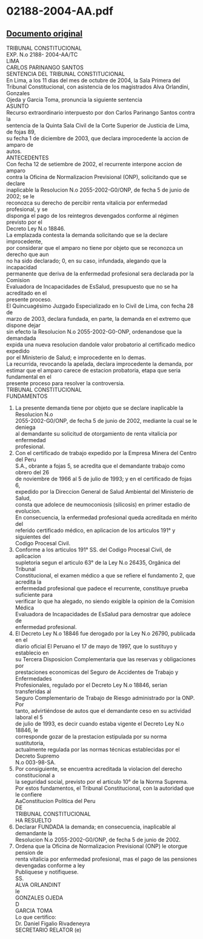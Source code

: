 
02188-2004-AA.pdf
=================
  
[Documento original](https://tc.gob.pe/jurisprudencia/2005/02188-2004-AA.pdf)  
---  
TRIBUNAL CONSTITUCIONAL  
EXP. N.o 2188- 2004-AA/TC  
LIMA  
CARLOS PARINANGO SANTOS  
SENTENCIA DEL TRIBUNAL CONSTITUCIONAL  
En Lima, a los 11 dias del mes de octubre de 2004, la Sala Primera del  
Tribunal Constitucional, con asistencia de los magistrados Alva Orlandini, Gonzales  
Ojeda y Garcia Toma, pronuncia la siguiente sentencia  
ASUNTO  
Recurso extraordinario interpuesto por don Carlos Parinango Santos contra la  
sentencia de la Quinta Sala Civil de la Corte Superior de Justicia de Lima, de fojas 89,  
su fecha 1 de diciembre de 2003, que declara improcedente la accion de amparo de  
autos.  
ANTECEDENTES  
Con fecha 12 de setiembre de 2002, el recurrente interpone accion de amparo  
contra la Oficina de Normalizacion Previsional (ONP), solicitando que se declare  
inaplicable la Resolucion N.o 2055-2002-G0/ONP, de fecha 5 de junio de 2002; se le  
reconozca su derecho de percibir renta vitalicia por enfermedad profesional, y se  
disponga el pago de los reintegros devengados conforme al régimen previsto por el  
Decreto Ley N.o 18846.  
La emplazada contesta la demanda solicitando que se la declare improcedente,  
por considerar que el amparo no tiene por objeto que se reconozca un derecho que aun  
no ha sido declarado; 0, en su caso, infundada, alegando que la incapacidad  
permanente que deriva de la enfermedad profesional sera declarada por la Comision  
Evaluadora de Incapacidades de EsSalud, presupuesto que no se ha acreditado en el  
presente proceso.  
El Quincuagésimo Juzgado Especializado en lo Civil de Lima, con fecha 28 de  
marzo de 2003, declara fundada, en parte, la demanda en el extremo que dispone dejar  
sin efecto la Resolucion N.o 2055-2002-G0-ONP, ordenandose que la demandada  
expida una nueva resolucion dandole valor probatorio al certificado medico expedido  
por el Ministerio de Salud; e improcedente en lo demas.  
La recurrida, revocando la apelada, declara improcedente la demanda, por  
estimar que el amparo carece de estacion probatoria, etapa que seria fundamental en el  
presente proceso para resolver la controversia.  
TRIBUNAL CONSTITUCIONAL  
FUNDAMENTOS  
1. La presente demanda tiene por objeto que se declare inaplicable la Resolucion N.o  
2055-2002-G0/ONP, de fecha 5 de junio de 2002, mediante la cual se le deniega  
al demandante su solicitud de otorgamiento de renta vitalicia por enfermedad  
profesional.  
2. Con el certificado de trabajo expedido por la Empresa Minera del Centro del Peru  
S.A., obrante a fojas 5, se acredita que el demandante trabajo como obrero del 26  
de noviembre de 1966 al 5 de julio de 1993; y en el certificado de fojas 6,  
expedido por la Direccion General de Salud Ambiental del Ministerio de Salud,  
consta que adolece de neumoconiosis (silicosis) en primer estadio de evolucion.  
En consecuencia, la enfermedad profesional queda acreditada en mérito del  
referido certificado médico, en aplicacion de los articulos 191° y siguientes del  
Codigo Procesal Civil.  
3. Conforme a los articulos 191° SS. del Codigo Procesal Civil, de aplicacion  
supletoria segun el articulo 63° de la Ley N.o 26435, Orgânica del Tribunal  
Constitucional, el examen médico a que se refiere el fundamento 2, que acredita la  
enfermedad profesional que padece el recurrente, constituye prueba suficiente para  
verificar lo que ha alegado, no siendo exigible la opinion de la Comision Médica  
Evaluadora de Incapacidades de EsSalud para demostrar que adolece de  
enfermedad profesional.  
4. El Decreto Ley N.o 18846 fue derogado por la Ley N.o 26790, publicada en el  
diario oficial El Peruano el 17 de mayo de 1997, que lo sustituyo y establecio en  
su Tercera Disposicion Complementaria que las reservas y obligaciones por  
prestaciones economicas del Seguro de Accidentes de Trabajo y Enfermedades  
Profesionales, regulado por el Decreto Ley N.o 18846, serian transferidas al  
Seguro Complementario de Trabajo de Riesgo administrado por la ONP. Por  
tanto, advirtiéndose de autos que el demandante ceso en su actividad laboral el 5  
de julio de 1993, es decir cuando estaba vigente el Decreto Ley N.o 18846, le  
corresponde gozar de la prestacion estipulada por su norma sustitutoria,  
actualmente regulada por las normas técnicas establecidas por el Decreto Supremo  
N.o 003-98-SA.  
5. Por consiguiente, se encuentra acreditada la violacion del derecho constitucional a  
la seguridad social, previsto por el articulo 10° de la Norma Suprema.  
Por estos fundamentos, el Tribunal Constitucional, con la autoridad que le confiere  
AaConstitucion Politica del Peru  
DE  
TRIBUNAL CONSTITUCIONAL  
HA RESUELTO  
1. Declarar FUNDADA la demanda; en consecuencia, inaplicable al demandante la  
Resolucion N.o 2055-2002-G0/ONP, de fecha 5 de junio de 2002.  
2. Ordena que la Oficina de Normalizacion Previsional (ONP) le otorgue pension de  
renta vitalicia por enfermedad profesional, mas el pago de las pensiones  
devengadas conforme a ley  
Publiquese y notifiquese.  
SS.  
ALVA ORLANDINT  
le  
GONZALES OJEDA  
D  
GARCIA TOMA  
Lo que certifico:  
Dr. Daniel Figalio Rivadeneyra  
SECRETARIO RELATOR (e)